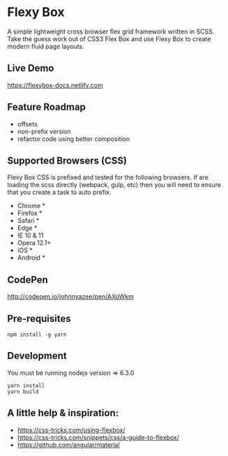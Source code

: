# Flexy Box

A simple lightweight cross browser flex grid framework written in SCSS. Take the guess work out of CSS3 Flex Box and use Flexy Box to create modern fluid page layouts.

## Live Demo
https://flexybox-docs.netlify.com

## Feature Roadmap
* offsets
* non-prefix version
* refactor code using better composition

## Supported Browsers (CSS)
Flexy Box CSS is prefixed and tested for the following browsers. If are loading the scss directly (webpack, gulp, etc) then you will need to ensure that you create a task
to auto prefix.

* Chrome *
* Firefox *
* Safari *
* Edge *
* IE 10 & 11
* Opera 12.1+
* iOS *
* Android *

## CodePen
http://codepen.io/johnnyazee/pen/AXoWkm

## Pre-requisites
```
npm install -g yarn
```

## Development
You must be running nodejs version => 6.3.0
```
yarn install
yarn build
```

## A little help & inspiration:
* https://css-tricks.com/using-flexbox/
* https://css-tricks.com/snippets/css/a-guide-to-flexbox/
* https://github.com/angular/material